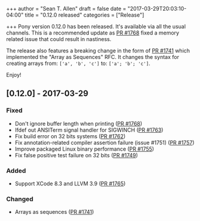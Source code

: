 +++
author = "Sean T. Allen"
draft = false
date = "2017-03-29T20:03:10-04:00"
title = "0.12.0 released"
categories = ["Release"]

+++
Pony version 0.12.0 has been released. It's available via all the usual channels. This is a recommended update as [PR #1768](https://github.com/ponylang/ponyc/pull/1768) fixed a memory related issue that could result in nastiness.
<!--more-->

The release also features a breaking change in the form of [PR #1741](https://github.com/ponylang/ponyc/pull/1741) which implemented the "Array as Sequences" RFC. It changes the syntax for creating arrays from: `['a', 'b', 'c']` to: `['a'; 'b'; 'c']`.

Enjoy!

## [0.12.0] - 2017-03-29

### Fixed

- Don't ignore buffer length when printing ([PR #1768](https://github.com/ponylang/ponyc/pull/1768))
- Ifdef out ANSITerm signal handler for SIGWINCH ([PR #1763](https://github.com/ponylang/ponyc/pull/1763))
- Fix build error on 32 bits systems ([PR #1762](https://github.com/ponylang/ponyc/pull/1762))
- Fix annotation-related compiler assertion failure (issue #1751) ([PR #1757](https://github.com/ponylang/ponyc/pull/1757))
- Improve packaged Linux binary performance ([PR #1755](https://github.com/ponylang/ponyc/pull/1755))
- Fix false positive test failure on 32 bits ([PR #1749](https://github.com/ponylang/ponyc/pull/1749))

### Added

- Support XCode 8.3 and LLVM 3.9 ([PR #1765](https://github.com/ponylang/ponyc/pull/1765))

### Changed

- Arrays as sequences ([PR #1741](https://github.com/ponylang/ponyc/pull/1741))
